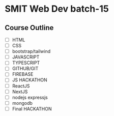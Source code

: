 # SMIT Web Dev batch-15

## Course Outline

- [ ] HTML
- [ ] CSS
- [ ] bootstrap/tailwind
- [ ] JAVASCRIPT
- [ ] TYPESCRIPT
- [ ] GITHUB/GIT
- [ ] FIREBASE
- [ ] JS HACKATHON
- [ ] ReactJS
- [ ] NextJS
- [ ] nodejs expressjs
- [ ] mongodb
- [ ] Final HACKATHON
